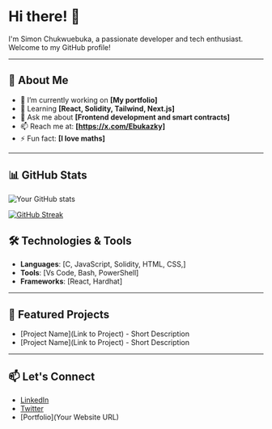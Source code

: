 # Hi there! 👋

I'm Simon Chukwuebuka, a passionate developer and tech enthusiast. Welcome to my GitHub profile!

---

## 🚀 About Me
- 🔭 I’m currently working on **[My portfolio]**
- 🌱 Learning **[React, Solidity, Tailwind, Next.js]**
- 💬 Ask me about **[Frontend development and smart contracts]**
- 📫 Reach me at: **[https://x.com/Ebukazky]**
- ⚡ Fun fact: **[I love maths]**

---

## 📊 GitHub Stats

![Your GitHub stats](https://github-readme-stats.vercel.app/api?username=cEbuka&show_icons=true&theme=radical)


[![GitHub Streak](https://streak-stats.demolab.com/?user=cEbuka)](https://git.io/streak-stats)


## 🛠️ Technologies & Tools
- **Languages**: [C, JavaScript, Solidity, HTML, CSS,]
- **Tools**: [Vs Code, Bash, PowerShell]
- **Frameworks**: [React, Hardhat]

---

## 🌟 Featured Projects
- [Project Name](Link to Project) - Short Description
- [Project Name](Link to Project) - Short Description

---

## 📫 Let's Connect
- [LinkedIn](https://www.linkedin.com/in/chukwuebuka-simon)
- [Twitter](https://x.com/Ebukazky)
- [Portfolio](Your Website URL)
